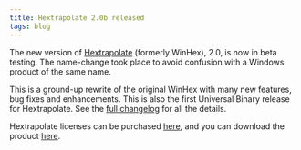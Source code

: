 ```yaml
---
title: Hextrapolate 2.0b released
tags: blog
---
```


The new version of [Hextrapolate](https://hex.wincent.com) (formerly WinHex), 2.0, is now in beta testing. The name-change took place to avoid confusion with a Windows product of the same name.

This is a ground-up rewrite of the original WinHex with many new features, bug fixes and enhancements. This is also the first Universal Binary release for Hextrapolate. See the [full changelog](http://www.wincent.com/a/products/hextrapolate/history/) for all the details.

Hextrapolate licenses can be purchased [here](https://secure.wincent.com/a/products/hextrapolate/purchase/), and you can download the product [here](http://www.wincent.com/a/products/hextrapolate/download/).
